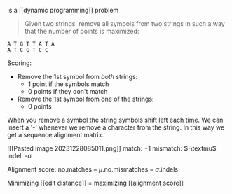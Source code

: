 is a [[dynamic programming]] problem 

> Given two strings, remove all symbols from two strings in such a way that the number of points is maximized: 

```
A T G T T A T A
A T C G T C C
```

Scoring: 

- Remove the 1st symbol from *both* strings:
	- 1 point if the symbols match
	- 0 points if they don't match
- Remove the 1st symbol from one of the strings:
	- 0 points

When you remove a symbol the string symbols shift left each time. We can insert a '-' whenever we remove a character from the string. In this way we get a sequence alignment matrix.

![[Pasted image 20231228085011.png]]
match: +1
mismatch: $-\textmu$ 
indel: -$\sigma$

Alignment score: $\text{no.matches} - \mu .\text{no.mismatches} - \sigma . \text{indels}$

Minimizing [[edit distance]] = maximizing [[alignment score]]

